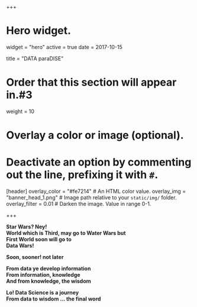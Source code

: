 +++
# Hero widget.
widget = "hero"
active = true
date = 2017-10-15

title = "DATA paraDISE"

# Order that this section will appear in.#3
weight = 10 

# Overlay a color or image (optional).
#   Deactivate an option by commenting out the line, prefixing it with `#`.
[header]
  overlay_color = "#fe7214"  # An HTML color value.
  overlay_img = "banner_head_1.png"  # Image path relative to your `static/img/` folder.
  overlay_filter = 0.01  # Darken the image. Value in range 0-1.


+++

**Star Wars? Ney!**   
**World which is Third, may go to Water Wars but**  
**First World soon will go to**  
**Data Wars!**   
  
**Soon, sooner! not later**  
  
**From data ye develop information**  
**From information, knowledge**  
**And from knowledge, the wisdom**  
  
**Lo! Data Science is a journey**  
**From data to wisdom  ... the final word**

